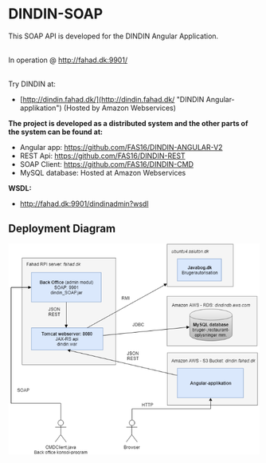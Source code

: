 # DINDIN-SOAP

This SOAP API is developed for the DINDIN Angular Application. 

<br> In operation @ http://fahad.dk:9901/ <br>


<br>Try DINDIN at:<br>
- [http://dindin.fahad.dk/](http://dindin.fahad.dk/ "DINDIN Angular-applikation") (Hosted by Amazon Webservices)


<b>The project is developed as a distributed system and the other parts of the system can be found at:</b>
- Angular app: https://github.com/FAS16/DINDIN-ANGULAR-V2
- REST Api: https://github.com/FAS16/DINDIN-REST
- SOAP Client: https://github.com/FAS16/DINDIN-CMD
- MySQL database: Hosted at Amazon Webservices

<b>WSDL:</b>
- http://fahad.dk:9901/dindinadmin?wsdl

## Deployment Diagram

![alt text](https://github.com/FAS16/DINDIN-ANGULAR-V2/blob/master/deplyment%20diagram.png)


















